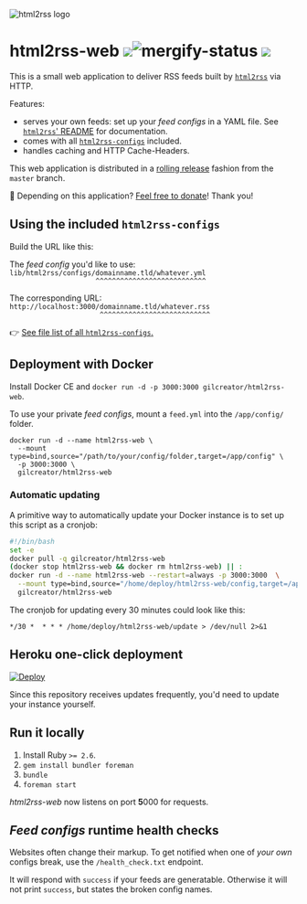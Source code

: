 ![html2rss logo](https://github.com/html2rss/html2rss/raw/master/support/logo.png)

# html2rss-web [![](https://images.microbadger.com/badges/version/gilcreator/html2rss-web.svg)](https://hub.docker.com/r/gilcreator/html2rss-web)![mergify-status](https://img.shields.io/endpoint.svg?url=https://gh.mergify.io/badges/html2rss/html2rss-web&style=flat) [![](http://img.shields.io/liberapay/goal/gildesmarais.svg?logo=liberapa)](https://liberapay.com/gildesmarais/donate)

This is a small web application to deliver RSS feeds
built by [`html2rss`](https://github.com/html2rss/html2rss) via HTTP.

Features:

- serves your own feeds: set up your _feed configs_ in a YAML file. See [`html2rss`' README](https://github.com/html2rss/html2rss/blob/master/README.md#usage-with-a-yaml-config-file) for documentation.
- comes with all [`html2rss-configs`](https://github.com/html2rss/html2rss-configs) included.
- handles caching and HTTP Cache-Headers.

This web application is distributed in a [rolling release](https://en.wikipedia.org/wiki/Rolling_release)
fashion from the `master` branch.

💓 Depending on this application? [Feel free to donate](https://liberapay.com/gildesmarais/donate)! Thank you!

## Using the included `html2rss-configs`

Build the URL like this:

The _feed config_ you'd like to use:  
`lib/html2rss/configs/domainname.tld/whatever.yml`  
`‌ ‌ ‌ ‌ ‌ ‌ ‌ ‌ ‌ ‌ ‌ ‌ ‌ ‌ ‌ ‌ ‌ ‌ ‌ ‌ ‌ ‌^^^^^^^^^^^^^^^^^^^^^^^^^^^`

The corresponding URL:  
`http://localhost:3000/domainname.tld/whatever.rss`  
`‌ ‌ ‌ ‌ ‌ ‌ ‌ ‌ ‌ ‌ ‌ ‌ ‌ ‌ ‌ ‌ ‌ ‌ ‌ ‌ ‌ ‌ ^^^^^^^^^^^^^^^^^^^^^^^^^^^`

👉 [See file list of all `html2rss-configs`.](https://github.com/html2rss/html2rss-configs/tree/master/lib/html2rss/configs)

## Deployment with Docker

Install Docker CE and `docker run -d -p 3000:3000 gilcreator/html2rss-web`.

To use your private _feed configs_, mount a `feed.yml` into the `/app/config/` folder.

```
docker run -d --name html2rss-web \
  --mount type=bind,source="/path/to/your/config/folder,target=/app/config" \
  -p 3000:3000 \
  gilcreator/html2rss-web
```

### Automatic updating

A primitive way to automatically update your Docker instance is to set up this
script as a cronjob:

```bash
#!/bin/bash
set -e
docker pull -q gilcreator/html2rss-web
(docker stop html2rss-web && docker rm html2rss-web) || :
docker run -d --name html2rss-web --restart=always -p 3000:3000  \
  --mount type=bind,source="/home/deploy/html2rss-web/config,target=/app/config" \
  gilcreator/html2rss-web
```

The cronjob for updating every 30 minutes could look like this:

```
*/30 *  * * * /home/deploy/html2rss-web/update > /dev/null 2>&1
```

## Heroku one-click deployment

[![Deploy](https://www.herokucdn.com/deploy/button.png)](https://heroku.com/deploy?template=https://github.com/html2rss/html2rss-web)

Since this repository receives updates frequently, you'd need to update your
instance yourself.

## Run it locally

1. Install Ruby `>= 2.6`.
2. `gem install bundler foreman`
3. `bundle`
4. `foreman start`

_html2rss-web_ now listens on port **5**000 for requests.

## _Feed configs_ runtime health checks

Websites often change their markup. To get notified when one of _your own_ configs
break, use the `/health_check.txt` endpoint.

It will respond with `success` if your feeds are generatable.
Otherwise it will not print `success`, but states the broken config names.
